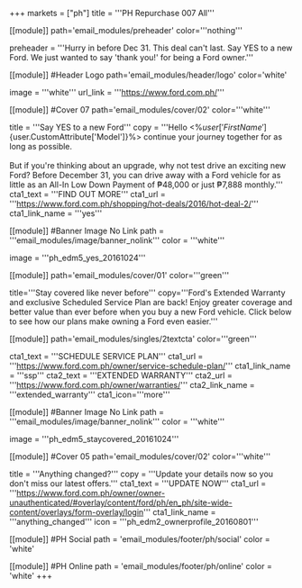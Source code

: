 +++
markets = ["ph"]
title = '''PH Repurchase 007 All'''

[[module]]
path='email_modules/preheader'
color='''nothing'''

preheader = '''Hurry in before Dec 31. This deal can't last. Say YES to a new Ford. We just wanted to say 'thank you!' for being a Ford owner.'''

[[module]] #Header Logo
path='email_modules/header/logo'
color='white'

  image = '''white'''
  url_link = '''https://www.ford.com.ph/'''

[[module]] #Cover 07
path='email_modules/cover/02'
color='''white''' 

  title = '''Say YES to a new Ford'''
  copy = '''Hello <%${user['FirstName']}%><br /><br />We just wanted to say 'thank you!' for being a Ford owner. We hope you and your <%${user.CustomAttribute['Model']}%> continue your journey together for as long as possible.<br /><br />But if you're thinking about an upgrade, why not test drive an exciting new Ford? Before December 31, you can drive away with a Ford vehicle for as little as an All-In Low Down Payment of ₱48,000 or just ₱7,888 monthly.'''
  cta1_text = '''FIND OUT MORE'''
  cta1_url = '''https://www.ford.com.ph/shopping/hot-deals/2016/hot-deal-2/'''
  cta1_link_name = '''yes'''

[[module]] #Banner Image No Link
path = '''email_modules/image/banner_nolink'''
color = '''white'''

  image = '''ph_edm5_yes_20161024'''
  
[[module]]
path='email_modules/cover/01'
color='''green'''
	
title='''Stay covered like never before'''
copy='''Ford's Extended Warranty and exclusive Scheduled Service Plan are back! Enjoy greater coverage and better value than ever before when you buy a new Ford vehicle. Click below to see how our plans make owning a Ford even easier.'''

[[module]]
path='email_modules/singles/2textcta'
color='''green'''
	
cta1_text = '''SCHEDULE SERVICE PLAN'''
cta1_url = '''https://www.ford.com.ph/owner/service-schedule-plan/'''
cta1_link_name = '''ssp'''
cta2_text = '''EXTENDED WARRANTY'''
cta2_url = '''https://www.ford.com.ph/owner/warranties/'''
cta2_link_name = '''extended_warranty'''
cta1_icon='''more'''

[[module]] #Banner Image No Link
path = '''email_modules/image/banner_nolink'''
color = '''white'''

  image = '''ph_edm5_staycovered_20161024'''

[[module]] #Cover 05
path='email_modules/cover/02'
color='''white'''

  title = '''Anything changed?'''
  copy = '''Update your details now so you don't miss our latest offers.'''
  cta1_text = '''UPDATE NOW'''
  cta1_url = '''https://www.ford.com.ph/owner/owner-unauthenticated/#overlay/content/ford/ph/en_ph/site-wide-content/overlays/form-overlay/login'''
  cta1_link_name = '''anything_changed'''
  icon = '''ph_edm2_ownerprofile_20160801'''

[[module]] #PH Social
path = 'email_modules/footer/ph/social'
color = 'white'

[[module]] #PH Online
path = 'email_modules/footer/ph/online'
color = 'white'
+++